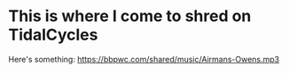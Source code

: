 # This is where I come to shred on TidalCycles

Here's something: https://bbpwc.com/shared/music/Airmans-Owens.mp3
